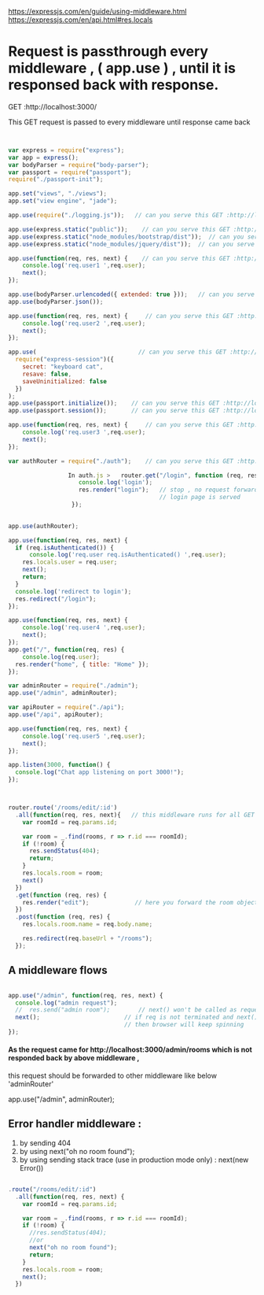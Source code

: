 

https://expressjs.com/en/guide/using-middleware.html
https://expressjs.com/en/api.html#res.locals

# Request is passthrough every middleware , ( app.use ) ,  until it is responsed back with response.


GET :http://localhost:3000/

This GET request is passed to every middleware until response came back

```javascript


var express = require("express");
var app = express();
var bodyParser = require("body-parser");
var passport = require("passport");
require("./passport-init");

app.set("views", "./views");
app.set("view engine", "jade");

app.use(require("./logging.js"));   // can you serve this GET :http://localhost:3000/ ? No 

app.use(express.static("public"));    // can you serve this GET :http://localhost:3000/ ? No 
app.use(express.static("node_modules/bootstrap/dist"));  // can you serve this GET :http://localhost:3000/ ? No 
app.use(express.static("node_modules/jquery/dist"));  // can you serve this GET :http://localhost:3000/ ? No 

app.use(function(req, res, next) {    // can you serve this GET :http://localhost:3000/ ? No 
    console.log('req.user1 ',req.user);
    next();
});

app.use(bodyParser.urlencoded({ extended: true }));   // can you serve this GET :http://localhost:3000/ ? No 
app.use(bodyParser.json());

app.use(function(req, res, next) {     // can you serve this GET :http://localhost:3000/ ? No 
    console.log('req.user2 ',req.user);
    next();
});

app.use(                             // can you serve this GET :http://localhost:3000/ ? No 
  require("express-session")({
    secret: "keyboard cat",
    resave: false,
    saveUninitialized: false
  })
);
app.use(passport.initialize());    // can you serve this GET :http://localhost:3000/ ? No 
app.use(passport.session());       // can you serve this GET :http://localhost:3000/ ? No 

app.use(function(req, res, next) {     // can you serve this GET :http://localhost:3000/ ? No 
    console.log('req.user3 ',req.user);
    next();
});

var authRouter = require("./auth");    // can you serve this GET :http://localhost:3000/ ? Yes 

                 In auth.js >   router.get("/login", function (req, res) {
                    console.log('login');
                    res.render("login");   // stop , no request forwarding to any other middleware 
                                           // login page is served
                  });
                  

app.use(authRouter);

app.use(function(req, res, next) {
  if (req.isAuthenticated()) {
      console.log('req.user req.isAuthenticated() ',req.user);
    res.locals.user = req.user;
    next();
    return;
  }
  console.log('redirect to login');
  res.redirect("/login");
});

app.use(function(req, res, next) {
    console.log('req.user4 ',req.user);
    next();
});
app.get("/", function(req, res) {
    console.log(req.user);
  res.render("home", { title: "Home" });
});

var adminRouter = require("./admin");
app.use("/admin", adminRouter);

var apiRouter = require("./api");
app.use("/api", apiRouter);

app.use(function(req, res, next) {
    console.log('req.user5 ',req.user);
    next();
});

app.listen(3000, function() {
  console.log("Chat app listening on port 3000!");
});


```



```javascript


router.route('/rooms/edit/:id')
  .all(function(req, res, next){   // this middleware runs for all GET , POST request at this url /rooms/edit/:id
    var roomId = req.params.id;

    var room = _.find(rooms, r => r.id === roomId);
    if (!room) {
      res.sendStatus(404);
      return;
    }
    res.locals.room = room;
    next()
  })
  .get(function (req, res) {
    res.render("edit");             // here you forward the room object which was set via 'res.locals.room' to edit.jade
  })
  .post(function (req, res) {
    res.locals.room.name = req.body.name;

    res.redirect(req.baseUrl + "/rooms");
  });

```


## A middleware flows 

```javascript

app.use("/admin", function(req, res, next) {
  console.log("admin request");
  //  res.send("admin room");        // next() won't be called as request is terminated by responding 
  next();                        // if req is not terminated and next() is not called , 
                                 // then browser will keep spinning 
});


```

#### As the request came for http://localhost:3000/admin/rooms which is not responded back by above middleware ,
this request should be forwarded to other middleware like below 'adminRouter'

app.use("/admin", adminRouter); 

 

## Error handler middleware :

1) by sending 404 
2) by using next("oh no room found");
3) by using sending stack trace (use in production mode only) : next(new Error())


```javascript

.route("/rooms/edit/:id")
  .all(function(req, res, next) {
    var roomId = req.params.id;

    var room = _.find(rooms, r => r.id === roomId);
    if (!room) {
      //res.sendStatus(404);
      //or
      next("oh no room found");
      return;
    }
    res.locals.room = room;
    next();
  })

```








